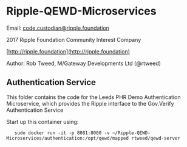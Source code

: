 # Ripple-QEWD-Microservices

Email: <code.custodian@ripple.foundation>

2017 Ripple Foundation Community Interest Company 

[http://ripple.foundation](http://ripple.foundation)

Author: Rob Tweed, M/Gateway Developments Ltd (@rtweed)

## Authentication Service

This folder contains the code for the Leeds PHR Demo Authentication Microservice, which provides the Ripple interface to the Gov.Verify Authentication Service

Start up this container using:

       sudo docker run -it -p 8081:8080 -v ~/Ripple-QEWD-Microservices/authentication:/opt/qewd/mapped rtweed/qewd-server



